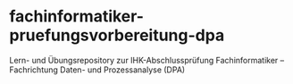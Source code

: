 # fachinformatiker-pruefungsvorbereitung-dpa
Lern- und Übungsrepository zur IHK-Abschlussprüfung Fachinformatiker – Fachrichtung Daten- und Prozessanalyse (DPA)
